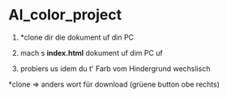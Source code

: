 # AI_color_project

1. *clone dir die dokument uf din PC

2. mach s **index.html** dokument uf dim PC uf

3. probiers us idem du t' Farb vom Hindergrund wechslisch

*clone => anders wort für download (grüene button obe rechts)
